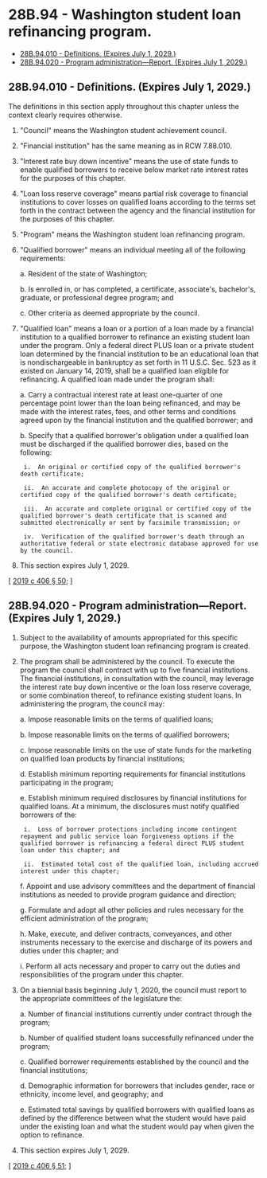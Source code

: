 # 28B.94 - Washington student loan refinancing program.
* [28B.94.010 - Definitions. (Expires July 1, 2029.)](#28b94010---definitions-expires-july-1-2029)
* [28B.94.020 - Program administration—Report. (Expires July 1, 2029.)](#28b94020---program-administrationreport-expires-july-1-2029)
## 28B.94.010 - Definitions. (Expires July 1, 2029.)
The definitions in this section apply throughout this chapter unless the context clearly requires otherwise.

1. "Council" means the Washington student achievement council.

2. "Financial institution" has the same meaning as in RCW 7.88.010.

3. "Interest rate buy down incentive" means the use of state funds to enable qualified borrowers to receive below market rate interest rates for the purposes of this chapter.

4. "Loan loss reserve coverage" means partial risk coverage to financial institutions to cover losses on qualified loans according to the terms set forth in the contract between the agency and the financial institution for the purposes of this chapter.

5. "Program" means the Washington student loan refinancing program.

6. "Qualified borrower" means an individual meeting all of the following requirements:

    a.  Resident of the state of Washington;

    b.  Is enrolled in, or has completed, a certificate, associate's, bachelor's, graduate, or professional degree program; and

    c.  Other criteria as deemed appropriate by the council.

7. "Qualified loan" means a loan or a portion of a loan made by a financial institution to a qualified borrower to refinance an existing student loan under the program. Only a federal direct PLUS loan or a private student loan determined by the financial institution to be an educational loan that is nondischargeable in bankruptcy as set forth in 11 U.S.C. Sec. 523 as it existed on January 14, 2019, shall be a qualified loan eligible for refinancing. A qualified loan made under the program shall:

    a.  Carry a contractual interest rate at least one-quarter of one percentage point lower than the loan being refinanced, and may be made with the interest rates, fees, and other terms and conditions agreed upon by the financial institution and the qualified borrower; and

    b.  Specify that a qualified borrower's obligation under a qualified loan must be discharged if the qualified borrower dies, based on the following:

        i.  An original or certified copy of the qualified borrower's death certificate;

        ii.  An accurate and complete photocopy of the original or certified copy of the qualified borrower's death certificate;

        iii.  An accurate and complete original or certified copy of the qualified borrower's death certificate that is scanned and submitted electronically or sent by facsimile transmission; or

        iv.  Verification of the qualified borrower's death through an authoritative federal or state electronic database approved for use by the council.

8. This section expires July 1, 2029.

\[ [2019 c 406 § 50](http://lawfilesext.leg.wa.gov/biennium/2019-20/Pdf/Bills/Session%20Laws/House/2158-S2.SL.pdf?cite=2019%20c%20406%20§%2050); \]

## 28B.94.020 - Program administration—Report. (Expires July 1, 2029.)
1. Subject to the availability of amounts appropriated for this specific purpose, the Washington student loan refinancing program is created.

2. The program shall be administered by the council. To execute the program the council shall contract with up to five financial institutions. The financial institutions, in consultation with the council, may leverage the interest rate buy down incentive or the loan loss reserve coverage, or some combination thereof, to refinance existing student loans. In administering the program, the council may:

    a.  Impose reasonable limits on the terms of qualified loans;

    b.  Impose reasonable limits on the terms of qualified borrowers;

    c.  Impose reasonable limits on the use of state funds for the marketing on qualified loan products by financial institutions;

    d.  Establish minimum reporting requirements for financial institutions participating in the program;

    e.  Establish minimum required disclosures by financial institutions for qualified loans. At a minimum, the disclosures must notify qualified borrowers of the:

        i.  Loss of borrower protections including income contingent repayment and public service loan forgiveness options if the qualified borrower is refinancing a federal direct PLUS student loan under this chapter; and

        ii.  Estimated total cost of the qualified loan, including accrued interest under this chapter;

    f.  Appoint and use advisory committees and the department of financial institutions as needed to provide program guidance and direction;

    g.  Formulate and adopt all other policies and rules necessary for the efficient administration of the program;

    h.  Make, execute, and deliver contracts, conveyances, and other instruments necessary to the exercise and discharge of its powers and duties under this chapter; and

    i.  Perform all acts necessary and proper to carry out the duties and responsibilities of the program under this chapter.

3. On a biennial basis beginning July 1, 2020, the council must report to the appropriate committees of the legislature the:

    a.  Number of financial institutions currently under contract through the program;

    b.  Number of qualified student loans successfully refinanced under the program;

    c.  Qualified borrower requirements established by the council and the financial institutions;

    d.  Demographic information for borrowers that includes gender, race or ethnicity, income level, and geography; and

    e.  Estimated total savings by qualified borrowers with qualified loans as defined by the difference between what the student would have paid under the existing loan and what the student would pay when given the option to refinance.

4. This section expires July 1, 2029.

\[ [2019 c 406 § 51](http://lawfilesext.leg.wa.gov/biennium/2019-20/Pdf/Bills/Session%20Laws/House/2158-S2.SL.pdf?cite=2019%20c%20406%20§%2051); \]

